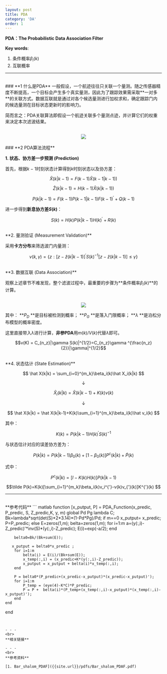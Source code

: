 ```yaml
---
layout: post
title: PDA
category: 'DA'
order: 1
---
```


**PDA：The Probabilistic Data Association Filter**

**Key words**:

1. 条件概率$\beta_i(k)$
2. 互联概率

- - -
<br>
### **1 什么是PDA**
一般假设，一个航迹往往只关联一个量测。随之传感器精度不断提高，一个目标会产生多个真实量测，因此为了跟踪效果需采取**一对多**的关联方式。数据互联就是通过对各个候选量测进行加权求和，确定跟踪门内的候选量测在目标状态更新时的影响力。

简而言之：PDA关联算法即假设一个航迹关联多个量测点迹，并计算它们的权重来决定本次滤波结果。

<br>
<div align=center>
<img src="{{site.url}}/images/pda-01.png" />
</div>

<br>
### **2 PDA算法流程**

**1. 状态、协方差一步预测 (Prediction)**

首先，根据$k-1$时刻状态计算得到$k$时刻状态以及协方差：

$$ \hat{X}({k|k-1})=F(k-1)\hat{X}({k-1|k-1}))$$

$$ \hat{Z}({k|k-1})=H(k-1)\hat{X}({k|k-1}))$$

$$ {P}({k|k-1})=F(k-1){P}({k-1|k-1})F(k-1)^{'}+Q(k-1)$$

进一步得到**新息协方差$S(k)$**：

$$S(k)=H(k)P(k|k-1)H(k)^{'}+R(k)$$

<br>
**2. 量测验证 (Measurement Validation)**

采用**卡方分布**来筛选波门内量测：

$$\nu(k,\gamma)=\{z:[z-\hat z(k|k-1)]^{'}S(k)^{-1}[z-\hat z(k|k-1)]\leq\gamma\}$$

<br>
**3. 数据互联 (Data Association)**

观察上述章节不难发现，整个滤波过程中，最重要的步骤为**条件概率$\beta_i(k)$**的计算。

<br>
<div align=center>
<img src="{{site.url}}/images/pda-02.png" />
</div>

其中：
**$P_D$ **是目标被检测到概率；
**$P_G$ **是落入门限概率；
**$\lambda$ **是泊松分布模型的概率密度。

这里直接带入$\lambda$进行计算，**非参PDA**用$m(k)/V(k)$代替$\lambda$即可。

$$v(K) = C_{n_z}|\gamma S(k)|^{1/2}=C_{n_z}\gamma ^{\frac{n_z}{2}}|\gamma|^{1/2}$$


<br>
**4. 状态估计 (State Estimation)**

$$ \hat X(k|k) = \sum_{i=0}^{m_k}\beta_i(k)\hat X_i(k|k) $$

$$ \downarrow$$

$$\hat X_i(k|k)=\hat X(k|k-1)+K(k)v(k) $$

$$ \downarrow$$

$$ \hat X(k|k) = \hat X(k|k-1)+K(k)\sum_{i=1}^{m_k}\beta_i(k)\hat v_i(k) $$

其中：

$$K(k)=P(k|k-1)H(k)^{'}S(k)^{-1} $$

与状态估计对应的误差协方差为：

$$ P(k|k)=P(k|k-1)\beta_0(k)+[1-\beta_0(k)]P^c(k|k)+\tilde P(k)$$

式中：

$$ P^c(k|k) = [I-K(k)H(k)]P(k|k-1)$$

$$\tilde P(k)=K(k)[\sum_{i=1}^{m_k}\beta_i(k)v_i^{'}-v(k)v_{'}(k)]K^{'}(k) $$


---
<br>
**参考代码**
``` matlab
function [x_putput, P] = PDA_Function(x_predic, P_predic, S, Z_predic,K, y, m)
    global Pd Pg lambda C;
    Bk=lambda*sqrt(det(S)*2*3.14)*(1-Pd*Pg)/Pd;    
    if m==0 
       x_putput= x_predic; 
       P=P_predic;    
    else         
        E=zeros(1,m); 
        belta=zeros(1,m); 
        for i=1:m 
            a=(y(:,i)-Z_predic)'*inv(S)*(y(:,i)-Z_predic); 
            E(i)=exp(-a/2); 
        end 

        belta0=Bk/(Bk+sum(E));

	   x_putput = belta0*x_predic ;
        for i=1:m
            belta(i) = E(i)/(Bk+sum(E));
            x_temp(:,i) = (x_predic+K*(y(:,i)-Z_predic));
            x_putput = x_putput + belta(i)*x_temp(:,i);
        end

        P = belta0*(P_predic+(x_predic-x_putput)*(x_predic-x_putput)');
        for i=1:m
            P_temp = (eye(4)-K*C)*P_predic;
            P = P +  belta(i)*(P_temp+(x_temp(:,i)-x_putput)*(x_temp(:,i)-x_putput)');
        end
    end
end

```


- - -
<br>
**相关链接**

- - -
<br>
**参考资料**

[1. Bar_shalom_PDAF]({{site.url}}/pdfs/Bar_shalom_PDAF.pdf)



